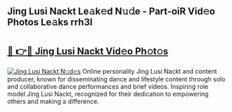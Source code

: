 ## Jing Lusi Nackt Le𝚊k𝚎d N𝚞𝚍e - Part-oiR Vid𝚎o Photos Le𝚊ks rrh3I

# <h2><a href="http://fb7o2mk.evod.top/?m=Jing+Lusi+Nackt">🔗 👉🔴 Jing Lusi Nackt Vid𝚎o Ph𝚘t𝚘s</a></h2>

[![Jing Lusi Nackt N𝚞d𝚎s](https://i.imgur.com/8V9OHl7.gif)](http://fb7o2mk.evod.top/?m=Jing+Lusi+Nackt)
Online personality Jing Lusi Nackt and content producer, known for disseminating dance and lifestyle content through solo and collaborative dance performances and brief videos. Inspiring role model Jing Lusi Nackt, recognized for their dedication to empowering others and making a difference. 
